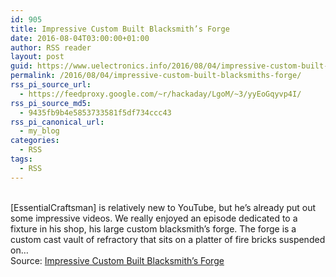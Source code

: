 ```yaml
---
id: 905
title: Impressive Custom Built Blacksmith’s Forge
date: 2016-08-04T03:00:00+01:00
author: RSS reader
layout: post
guid: https://www.uelectronics.info/2016/08/04/impressive-custom-built-blacksmiths-forge/
permalink: /2016/08/04/impressive-custom-built-blacksmiths-forge/
rss_pi_source_url:
  - https://feedproxy.google.com/~r/hackaday/LgoM/~3/yyEoGqyvp4I/
rss_pi_source_md5:
  - 9435fb9b4e5853733581f5df734ccc43
rss_pi_canonical_url:
  - my_blog
categories:
  - RSS
tags:
  - RSS
---
```

&#013;  
[EssentialCraftsman] is relatively new to YouTube, but he’s already put out some impressive videos. We really enjoyed an episode dedicated to a fixture in his shop, his large custom blacksmith’s forge. The forge is a custom cast vault of refractory that sits on a platter of fire bricks suspended on…&#013;  
Source: <a href="https://feedproxy.google.com/~r/hackaday/LgoM/~3/yyEoGqyvp4I/" target="_blank">Impressive Custom Built Blacksmith’s Forge</a>